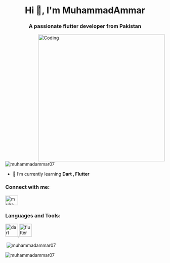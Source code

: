 <h1 align="center">Hi 👋, I'm MuhammadAmmar</h1>
<h3 align="center">A passionate flutter developer from Pakistan</h3>
<img align="right" alt="Coding" width="400" src="https://cdn.dribbble.com/users/116207/screenshots/3848914/programmer.gif">

<p align="left"> <img src="https://komarev.com/ghpvc/?username=muhammadammar07&label=Profile%20views&color=0e75b6&style=flat" alt="muhammadammar07" /> </p>

- 🌱 I’m currently learning **Dart , Flutter**

<h3 align="left">Connect with me:</h3>
<p align="left">
<a href="https://linkedin.com/in/muhammadammar" target="blank"><img align="center" src="https://raw.githubusercontent.com/rahuldkjain/github-profile-readme-generator/master/src/images/icons/Social/linked-in-alt.svg" alt="muhammadammar" height="30" width="40" /></a>
</p>

<h3 align="left">Languages and Tools:</h3>
<p align="left"> <a href="https://dart.dev" target="_blank" rel="noreferrer"> <img src="https://www.vectorlogo.zone/logos/dartlang/dartlang-icon.svg" alt="dart" width="40" height="40"/> </a> <a href="https://flutter.dev" target="_blank" rel="noreferrer"> <img src="https://www.vectorlogo.zone/logos/flutterio/flutterio-icon.svg" alt="flutter" width="40" height="40"/> </a> </p>

<p>&nbsp;<img align="center" src="https://github-readme-stats.vercel.app/api?username=muhammadammar07&show_icons=true&locale=en" alt="muhammadammar07" /></p>

<p><img align="center" src="https://github-readme-streak-stats.herokuapp.com/?user=muhammadammar07&" alt="muhammadammar07" /></p>
